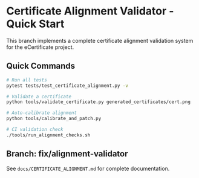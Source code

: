 # Certificate Alignment Validator - Quick Start

This branch implements a complete certificate alignment validation system for the eCertificate project.

## Quick Commands

```bash
# Run all tests
pytest tests/test_certificate_alignment.py -v

# Validate a certificate  
python tools/validate_certificate.py generated_certificates/cert.png

# Auto-calibrate alignment
python tools/calibrate_and_patch.py

# CI validation check
./tools/run_alignment_checks.sh
```

## Branch: fix/alignment-validator

See `docs/CERTIFICATE_ALIGNMENT.md` for complete documentation.
